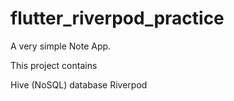 # flutter_riverpod_practice

A very simple Note App. 

This project contains 

Hive (NoSQL) database
Riverpod
